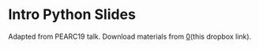 Intro Python Slides
===================

Adapted from PEARC19 talk. Download materials from [0](this dropbox
link).


[0]: https://tinyurl.com/PEARC19P
